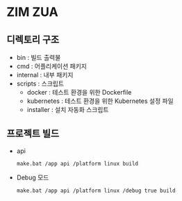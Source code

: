 # ZIM ZUA

## 디렉토리 구조
* bin : 빌드 출력물
* cmd : 어플리케이션 패키지
* internal : 내부 패키지
* scripts : 스크립트
    * docker : 테스트 환경을 위한 Dockerfile
    * kubernetes : 테스트 환경을 위한 Kubernetes 설정 파일
    * installer : 설치 자동화 스크립트



## 프로젝트 빌드
* api
    ```
    make.bat /app api /platform linux build
    ```

* Debug 모드
    ```
    make.bat /app api /platform linux /debug true build
    ```


